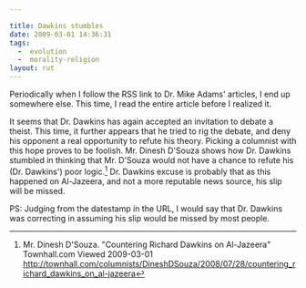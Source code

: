 ```yaml
---

title: Dawkins stumbles
date: 2009-03-01 14:36:31
tags:
  -  evolution
  -  morality-religion
layout: rut
---
```


Periodically when I follow the RSS link to Dr. Mike Adams' articles, I end up somewhere else.  This time, I read the entire article before I realized it.

It seems that Dr. Dawkins has again accepted an invitation to debate a theist.  This time, it further appears that he tried to rig the debate, and deny his opponent a real opportunity to refute his theory.  Picking a columnist with this hope proves to be foolish.  Mr. Dinesh D'Souza shows how Dr. Dawkins stumbled in thinking that Mr. D'Souza would not have a chance to refute his (Dr. Dawkins') poor logic.[^20090301-1]  Dr. Dawkins excuse is probably that as this happened on Al-Jazeera, and not a more reputable news source, his slip will be missed.

[^20090301-1]: Mr. Dinesh D'Souza. "Countering Richard Dawkins on Al-Jazeera" Townhall.com Viewed 2009-03-01 <http://townhall.com/columnists/DineshDSouza/2008/07/28/countering_richard_dawkins_on_al-jazeera>

PS: Judging from the datestamp in the URL, I would say that Dr. Dawkins was correcting in assuming his slip would be missed by most people.


